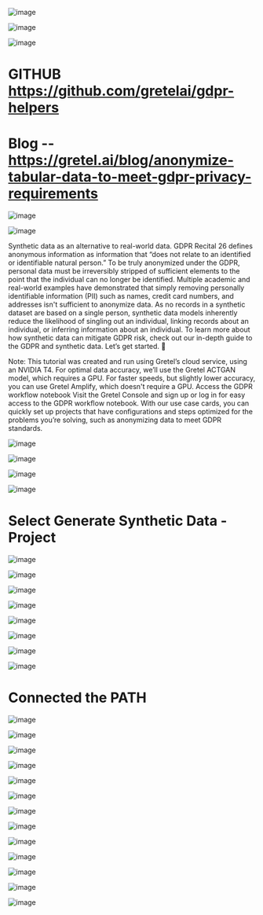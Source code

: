 ![image](https://github.com/Siddhartha082/Low_code_No_Code_Synthetic_Data_Generation_using_Gen_AI/assets/110781138/7809d85b-9f9f-4782-9678-be5f1cdb332f)

![image](https://github.com/Siddhartha082/Low_code_No_Code_Synthetic_Data_Generation_using_Gen_AI/assets/110781138/bfb7221a-84fa-4789-8d0c-f77f04e2fa53)

![image](https://github.com/Siddhartha082/Low_code_No_Code_Synthetic_Data_Generation_using_Gen_AI/assets/110781138/2b324669-6d4e-4595-a9a4-970b29a1c9c7)

# GITHUB https://github.com/gretelai/gdpr-helpers

# Blog -- https://gretel.ai/blog/anonymize-tabular-data-to-meet-gdpr-privacy-requirements

![image](https://github.com/Siddhartha082/Low_code_No_Code_Synthetic_Data_Generation_using_Gen_AI/assets/110781138/38eb0fc0-8997-49b9-836c-d3e484e13339)

![image](https://github.com/Siddhartha082/Low_code_No_Code_Synthetic_Data_Generation_using_Gen_AI/assets/110781138/130211fb-db85-4a2b-8435-77200e0bd2a6)

Synthetic data as an alternative to real-world data.
GDPR Recital 26 defines anonymous information as information that “does not relate to an identified or identifiable natural person.” To be truly anonymized under the GDPR, personal data must be irreversibly stripped of sufficient elements to the point that the individual can no longer be identified. 
Multiple academic and real-world examples have demonstrated that simply removing personally identifiable information (PII) such as names, credit card numbers, and addresses isn't sufficient to anonymize data. As no records in a synthetic dataset are based on a single person, synthetic data models inherently reduce the likelihood of singling out an individual, linking records about an individual, or inferring information about an individual. To learn more about how synthetic data can mitigate GDPR risk, check out our in-depth guide to the GDPR and synthetic data.
Let’s get started. 🚀

Note: This tutorial was created and run using Gretel’s cloud service, using an NVIDIA T4. For optimal data accuracy, we’ll use the Gretel ACTGAN model, which requires a GPU. For faster speeds, but slightly lower accuracy, you can use Gretel Amplify, which doesn't require a GPU.
Access the GDPR workflow notebook
Visit the Gretel Console and sign up or log in for easy access to the GDPR workflow notebook. With our use case cards, you can quickly set up projects that have configurations and steps optimized for the problems you’re solving, such as anonymizing data to meet GDPR standards. 

![image](https://github.com/Siddhartha082/Low_code_No_Code_Synthetic_Data_Generation_using_Gen_AI/assets/110781138/d89fec6e-6b1f-45d1-a008-194453f96cc3)

![image](https://github.com/Siddhartha082/Low_code_No_Code_Synthetic_Data_Generation_using_Gen_AI/assets/110781138/45022044-20f6-4f45-afe5-01a812090f4d)

![image](https://github.com/Siddhartha082/Low_code_No_Code_Synthetic_Data_Generation_using_Gen_AI/assets/110781138/b99b3fdd-938f-469e-a51b-d6375105bd8f)

![image](https://github.com/Siddhartha082/Low_code_No_Code_Synthetic_Data_Generation_using_Gen_AI/assets/110781138/d506fd43-daf9-4535-810e-df7f759ad019)

# Select Generate Synthetic Data - Project

![image](https://github.com/Siddhartha082/Low_code_No_Code_Synthetic_Data_Generation_using_Gen_AI/assets/110781138/b731f8e7-acb8-4a23-90a9-9aec5f3831db)

![image](https://github.com/Siddhartha082/Low_code_No_Code_Synthetic_Data_Generation_using_Gen_AI/assets/110781138/b3a382a9-edd2-4746-9beb-945aa1a7c7d2)

![image](https://github.com/Siddhartha082/Low_code_No_Code_Synthetic_Data_Generation_using_Gen_AI/assets/110781138/e044efe0-34ce-4cd1-bcd2-9b49ae42f122)

![image](https://github.com/Siddhartha082/Low_code_No_Code_Synthetic_Data_Generation_using_Gen_AI/assets/110781138/da181ce2-442a-44ca-9469-bd4b214244bc)

![image](https://github.com/Siddhartha082/Low_code_No_Code_Synthetic_Data_Generation_using_Gen_AI/assets/110781138/c5ff91cc-430e-4fa9-93c8-a824deb85332)

![image](https://github.com/Siddhartha082/Low_code_No_Code_Synthetic_Data_Generation_using_Gen_AI/assets/110781138/fd976bc9-cfef-4dbb-bf44-9505e4e1a408)

![image](https://github.com/Siddhartha082/Low_code_No_Code_Synthetic_Data_Generation_using_Gen_AI/assets/110781138/1c3d2692-093b-436f-9d5d-a4ded3c64c99)

![image](https://github.com/Siddhartha082/Low_code_No_Code_Synthetic_Data_Generation_using_Gen_AI/assets/110781138/1f53abd8-96d1-46d0-ab6b-eab4f94d5bd3)

# Connected the PATH

![image](https://github.com/Siddhartha082/Low_code_No_Code_Synthetic_Data_Generation_using_Gen_AI/assets/110781138/95d7f0cf-bb65-4206-8318-a1bdbf6e57f8)

![image](https://github.com/Siddhartha082/Low_code_No_Code_Synthetic_Data_Generation_using_Gen_AI/assets/110781138/cc531d4a-aa5c-4f4f-9f03-2c73a3b10629)

![image](https://github.com/Siddhartha082/Low_code_No_Code_Synthetic_Data_Generation_using_Gen_AI/assets/110781138/e4d599bb-1833-4c26-84dd-5cf42b092242)

![image](https://github.com/Siddhartha082/Low_code_No_Code_Synthetic_Data_Generation_using_Gen_AI/assets/110781138/fd6a7ccd-08f9-4d1e-bca7-2c189051e746)

![image](https://github.com/Siddhartha082/Low_code_No_Code_Synthetic_Data_Generation_using_Gen_AI/assets/110781138/db1931ab-5075-4b96-bbce-b77785593373)

![image](https://github.com/Siddhartha082/Low_code_No_Code_Synthetic_Data_Generation_using_Gen_AI/assets/110781138/0224f93b-334d-40a7-b448-53aabc3245a4)

![image](https://github.com/Siddhartha082/Low_code_No_Code_Synthetic_Data_Generation_using_Gen_AI/assets/110781138/1eb237c1-4d1c-4b2f-973e-9945a7659164)

![image](https://github.com/Siddhartha082/Low_code_No_Code_Synthetic_Data_Generation_using_Gen_AI/assets/110781138/c4a44c52-d0db-4558-a11c-c13af14c6628)

![image](https://github.com/Siddhartha082/Low_code_No_Code_Synthetic_Data_Generation_using_Gen_AI/assets/110781138/c781df82-bc72-4653-8ee1-1573e0636ac5)

![image](https://github.com/Siddhartha082/Low_code_No_Code_Synthetic_Data_Generation_using_Gen_AI/assets/110781138/66e2a35f-22ac-4797-97bd-2bf1dc207fa8)

![image](https://github.com/Siddhartha082/Low_code_No_Code_Synthetic_Data_Generation_using_Gen_AI/assets/110781138/417c2abb-247e-4238-8afb-94f82642893e)

![image](https://github.com/Siddhartha082/Low_code_No_Code_Synthetic_Data_Generation_using_Gen_AI/assets/110781138/93a73391-b65f-49dc-915a-f102f41fc698)

![image](https://github.com/Siddhartha082/Low_code_No_Code_Synthetic_Data_Generation_using_Gen_AI/assets/110781138/4274daaf-e6f8-42e9-9c94-448521a471dd)




